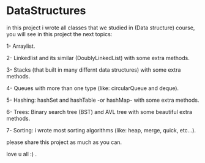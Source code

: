 # DataStructures
in this project i wrote all classes that we studied in (Data structure) course, you will see in this project the next topics:

1- Arraylist.

2- Linkedlist and its similar (DoublyLinkedList) with some extra methods.

3- Stacks (that built in many differnt data structures) with some extra methods.

4- Queues with more than one type (like: circularQueue and deque).

5- Hashing: hashSet and hashTable -or hashMap- with some extra methods.

6- Trees: Binary search tree (BST) and AVL tree with some beautiful extra methods.

7- Sorting: i wrote most sorting algorithms (like: heap, merge, quick, etc...).

please share this project as much as you can.

love u all :) .
